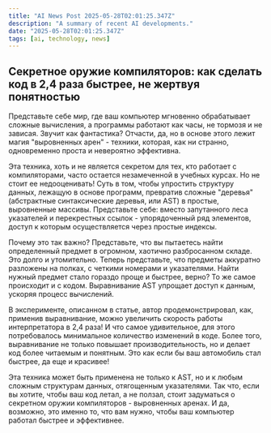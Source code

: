 ```yaml
---
title: "AI News Post 2025-05-28T02:01:25.347Z"
description: "A summary of recent AI developments."
date: "2025-05-28T02:01:25.347Z"
tags: [ai, technology, news]
---
```


## Секретное оружие компиляторов: как сделать код в 2,4 раза быстрее, не жертвуя понятностью

Представьте себе мир, где ваш компьютер мгновенно обрабатывает сложные вычисления, а программы работают как часы, не тормозя и не зависая. Звучит как фантастика? Отчасти, да, но в основе этого лежит магия "выровненных арен" - техники, которая, как ни странно, одновременно проста и невероятно эффективна.

Эта техника, хоть и не является секретом для тех, кто работает с компиляторами, часто остается незамеченной в учебных курсах.  Но не стоит ее недооценивать!  Суть в том, чтобы упростить структуру данных, лежащую в основе программ, превратив сложные "деревья" (абстрактные синтаксические деревья, или AST) в простые, выровненные массивы. Представьте себе: вместо запутанного леса указателей и перекрестных ссылок - упорядоченный ряд элементов, доступ к которым осуществляется через простые индексы.

Почему это так важно?  Представьте, что вы пытаетесь найти определенный предмет в огромном, хаотично разбросанном складе.  Это долго и утомительно.  Теперь представьте, что предметы аккуратно разложены на полках, с четкими номерами и указателями.  Найти нужный предмет стало гораздо проще и быстрее, верно?  То же самое происходит и с кодом.  Выравнивание AST упрощает доступ к данным, ускоряя процесс вычислений.

В эксперименте, описанном в статье,  автор продемонстрировал, как, применив выравнивание,  можно увеличить скорость работы интерпретатора в 2,4 раза! И что самое удивительное, для этого потребовалось минимальное количество изменений в коде.  Более того,  выравнивание не только повышает производительность, но и делает код более читаемым и понятным.  Это как если бы ваш автомобиль стал быстрее, да еще и красивее!

Эта техника может быть применена не только к AST, но и к любым сложным структурам данных, отягощенным указателями.  Так что, если вы хотите, чтобы ваш код летал, а не ползал,  стоит задуматься о секретном оружии компиляторов - выровненных аренах.  И да, возможно, это именно то, что вам нужно, чтобы ваш компьютер работал быстрее и эффективнее.
